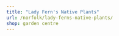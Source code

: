 ```yaml
---
title: "Lady Fern's Native Plants"
url: /norfolk/lady-ferns-native-plants/
shop: garden centre
---
```

